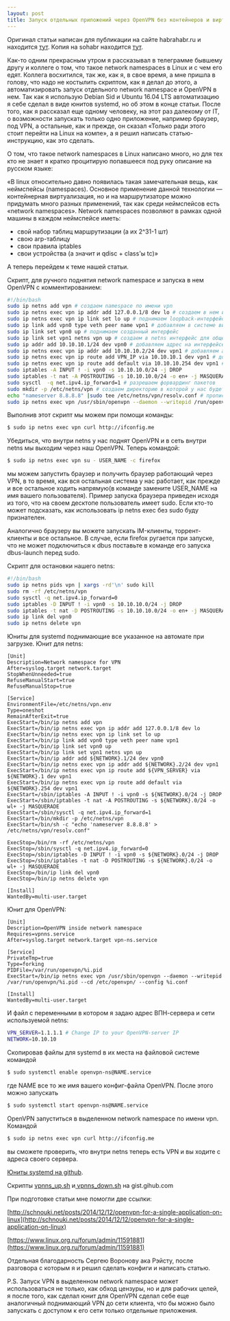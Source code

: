 ```yaml
---
layout: post
title: Запуск отдельных приложений через OpenVPN без контейнеров и виртуализации
---
```


Оригинал статьи написан для публикации на сайте habrahabr.ru и находится [тут](https://habrahabr.ru/post/310646/ "тут"). Копия на sohabr находится [тут](https://sohabr.net/habr/post/310646/ "тут").

Как-то одним прекрасным утром я рассказывал в телеграмме бывшему другу и коллеге о том, что такое network namespaces в Linux и с чем его едят. Коллега восхитился, так же, как я, в свое время, а мне пришла в голову, что надо не костылить скриптом, как я делал до этого, а автоматизировать запуск отдельного network namespace и OpenVPN в нем. Так как я использую Debian Sid и Ubuntu 16.04 LTS автоматизацию я себе сделал в виде юнитов systemd, но об этом в конце статьи. После того, как я рассказал еще одному человеку, на этот раз далекому от IT, о возможности запускать только одно приложение, например браузер, под VPN, а остальные, как и прежде, он сказал «Только ради этого стоит перейти на Linux на компе», а я решил написать статью-инструкцию, как это сделать.

О том, что такое network namespaces в Linux написано много, но для тех кто не знает я кратко процитирую попавшееся под руку описание на русском языке:

«В linux относительно давно появилась такая замечательная вещь, как неймспейсы (namespaces). Основное применение данной технологии — контейнерная виртуализация, но и на маршрутизаторе можно придумать много разных применений, так как среди неймспейсов есть «network namespaces». Network namespaces позволяют в рамках одной машины в каждом неймспейсе иметь:

- свой набор таблиц маршрутизации (а их 2^31-1 шт)
- свою arp-таблицу
- свои правила iptables
- свои устройства (а значит и qdisc + class'ы tc)»

А теперь перейдем к теме нашей статьи.

Скрипт, для ручного поднятия network namespace и запуска в нем OpenVPN с комментированием:
```bash
#!/bin/bash
sudo ip netns add vpn # создаем namespace по имени vpn
sudo ip netns exec vpn ip addr add 127.0.0.1/8 dev lo # создаем в нем интерфейс lo
sudo ip netns exec vpn ip link set lo up # поднимаем loopback-интерфейс в netns
sudo ip link add vpn0 type veth peer name vpn1 # добавляем в системе виртуальный интерфейс, через который будет netns общаться с внешним миром
sudo ip link set vpn0 up # поднимаем созданный интерфейс
sudo ip link set vpn1 netns vpn up # создаем в netns интерфейс для общения во внешнем мире
sudo ip addr add 10.10.10.1/24 dev vpn0 # добавляем адрес на интерфейсе в системе
sudo ip netns exec vpn ip addr add 10.10.10.2/24 dev vpn1 # добавляем адрес на интерфейсе в netns
sudo ip netns exec vpn ip route add VPN_IP via 10.10.10.1 dev vpn1 # добавляем маршрут до VPN-сервера(замените VPN_IP на адрес вашего сервера)
sudo ip netns exec vpn ip route add default via 10.10.10.254 dev vpn1 # Добавляем адрес которого у нас нет в сети в качестве гейтвея, что бы OpenVPN мог заменить при запуске гейтвей на свой(если не будет никакого гейта, то OpenVPN не сможет назначить гейт и пакеты во вне у нас ходить через него не будут) 
sudo iptables -A INPUT ! -i vpn0 -s 10.10.10.0/24 -j DROP 
sudo iptables -t nat -A POSTROUTING -s 10.10.10.0/24 -o en+ -j MASQUERADE # настраиваем маскарадинг, замените en+ на wl+ если вы используете wifi-сетевуху для подключения к сети
sudo sysctl  -q net.ipv4.ip_forward=1 # разрешаем форвардинг пакетов
sudo mkdir -p /etc/netns/vpn # создаем директорию в которой у нас будет лежать resolv.conf для нашего netns 
echo "nameserver 8.8.8.8" |sudo tee /etc/netns/vpn/resolv.conf # прописываем гугловый 8.8.8.8 в качестве ДНСа
sudo ip netns exec vpn /usr/sbin/openvpn --daemon --writepid /run/openvpn/vpn.pid --cd /etc/openvpn/ --config vpn.conf  # Запускаем OpenVPN с конфиг-файлом /etc/openvpn/vpn.conf внутри netns
```
Выполнив этот скрипт мы можем при помощи команды:
```bash
$ sudo ip netns exec vpn curl http://ifconfig.me
```
Убедиться, что внутри netns у нас поднят OpenVPN и в сеть внутри netns мы выходим через наш OpenVPN. Теперь командой:
```bash
$ sudo ip netns exec vpn su - USER_NAME -c firefox
```
мы можем запустить браузер и получить браузер работающий через VPN, в то время, как вся остальная система у нас работает, как прежде и все остальное ходить напрямую(в команде замените USER_NAME на имя вашего пользователя). Пример запуска браузера приведен исходя из того, что на своем десктопе пользователь имеет sudo. Если кто-то может подсказать, как использовать ip netns exec без sudo буду признателен.

Аналогично браузеру вы можете запускать IM-клиенты, торрент-клиенты и все остальное. В случае, если firefox ругается при запуске, что не может подключиться к dbus поставьте в команде его запуска dbus-launch перед sudo.

Скрипт для остановки нашего netns:
```bash
#!/bin/bash
sudo ip netns pids vpn | xargs -rd'\n' sudo kill
sudo rm -rf /etc/netns/vpn
sudo sysctl -q net.ipv4.ip_forward=0
sudo iptables -D INPUT ! -i vpn0 -s 10.10.10.0/24 -j DROP
sudo iptables -t nat -D POSTROUTING -s 10.10.10.0/24 -o en+ -j MASQUERADE
sudo ip link del vpn0
sudo ip netns delete vpn
```
Юниты для systemd поднимающие все указанное на автомате при загрузке. Юнит для netns:
```
[Unit]
Description=Network namespace for VPN
After=syslog.target network.target
StopWhenUnneeded=true
RefuseManualStart=true
RefuseManualStop=true
 
[Service]
EnvironmentFile=/etc/netns/vpn.env
Type=oneshot
RemainAfterExit=true
ExecStart=/bin/ip netns add vpn
ExecStart=/bin/ip netns exec vpn ip addr add 127.0.0.1/8 dev lo
ExecStart=/bin/ip netns exec vpn ip link set lo up
ExecStart=/bin/ip link add vpn0 type veth peer name vpn1
ExecStart=/bin/ip link set vpn0 up
ExecStart=/bin/ip link set vpn1 netns vpn up
ExecStart=/bin/ip addr add ${NETWORK}.1/24 dev vpn0
ExecStart=/bin/ip netns exec vpn ip addr add ${NETWORK}.2/24 dev vpn1
ExecStart=/bin/ip netns exec vpn ip route add ${VPN_SERVER} via ${NETWORK}.1 dev vpn1
ExecStart=/bin/ip netns exec vpn ip route add default via ${NETWORK}.254 dev vpn1 
ExecStart=/sbin/iptables -A INPUT ! -i vpn0 -s ${NETWORK}.0/24 -j DROP
ExecStart=/sbin/iptables -t nat -A POSTROUTING -s ${NETWORK}.0/24 -o wl+ -j MASQUERADE
ExecStart=/sbin/sysctl -q net.ipv4.ip_forward=1
ExecStart=/bin/mkdir -p /etc/netns/vpn
ExecStart=/bin/sh -c "echo 'nameserver 8.8.8.8' > /etc/netns/vpn/resolv.conf"
 
ExecStop=/bin/rm -rf /etc/netns/vpn
ExecStop=/sbin/sysctl -q net.ipv4.ip_forward=0
ExecStop=/sbin/iptables -D INPUT ! -i vpn0 -s ${NETWORK}.0/24 -j DROP
ExecStop=/sbin/iptables -t nat -D POSTROUTING -s ${NETWORK}.0/24 -o wl+ -j MASQUERADE
ExecStop=/bin/ip link del vpn0
ExecStop=/bin/ip netns delete vpn
 
[Install]
WantedBy=multi-user.target
```
Юнит для OpenVPN:
```
[Unit]
Description=OpenVPN inside network namespace
Requires=vpnns.service
After=syslog.target network.target vpn-ns.service
 
[Service]
PrivateTmp=true
Type=forking
PIDFile=/var/run/openvpn/%i.pid
ExecStart=/bin/ip netns exec vpn /usr/sbin/openvpn --daemon --writepid /var/run/openvpn/%i.pid --cd /etc/openvpn/ --config %i.conf
 
[Install]
WantedBy=multi-user.target
```
И файл с переменными в котором я задаю адрес ВПН-сервера и сети используемой netns:
```bash
VPN_SERVER=1.1.1.1 # Change IP to your OpenVPN-server IP
NETWORK=10.10.10
```
Скопировав файлы для systemd в их места на файловой системе командой

```bash
$ sudo systemctl enable openvpn-ns@NAME.service
```
где NAME все то же имя вашего конфиг-файла OpenVPN. После этого можно запускать
```bash
$ sudo systemctl start openvpn-ns@NAME.service
```
OpenVPN запуститься в выделенном network namespace по имени vpn.
Командой
```bash
$ sudo ip netns exec vpn curl http://ifconfig.me
```
вы сможете проверить, что внутри netns теперь есть VPN и вы ходите с адреса своего сервера.

[Юниты systemd на github](https://github.com/Ernillew/netns-vpn "Юниты systemd на github").

Скрипты [vpnns_up.sh](https://gist.github.com/Ernillew/aa0a13e738d2165878111801c5144d18 "vpnns_up.sh") и[ vpnns_down.sh](https://gist.github.com/Ernillew/8b1d9f410806a56f374d5183c304ffcf " vpnns_down.sh") на gist.gihub.com

При подготовке статьи мне помогли две ссылки:

[http://schnouki.net/posts/2014/12/12/openvpn-for-a-single-application-on-linux](http://schnouki.net/posts/2014/12/12/openvpn-for-a-single-application-on-linux)

[https://www.linux.org.ru/forum/admin/11591881](https://www.linux.org.ru/forum/admin/11591881)

Отдельная благодарность Сергею Воронову ака Рэйсту, после разговора с которым я и решил сделать конфиги и написать статью.

P.S. Запуск VPN в выделенном network namespace может использоваться не только, как обход цензуры, но и для рабочих целей, я после того, как сделал юнит для OpenVPN сделал себе еще аналогичный поднимающий VPN до сети клиента, что бы можно было запускать с доступом к его сети только отдельные приложения.
